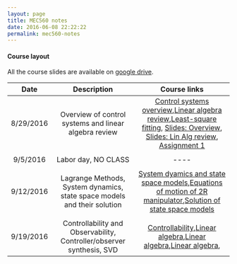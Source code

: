 ```yaml
---
layout: page
title: MEC560 notes
date: 2016-06-08 22:22:22
permalink: mec560-notes
---
```


#### Course layout

All the course slides are available on [google drive](https://drive.google.com/drive/folders/0B51BYOSh3EKQVklRc3QtZy0xUEU?usp=sharing).




| Date     | Description | Course links |
| :----------: | :--------------------------------------: | :--------: | 
|       8/29/2016    |    Overview of control systems and linear algebra review | [Control systems overview](2016/08/29/Control_Systems_Overview/),[Linear algebra review](2016/08/29/LinAlg_Review_Mbook/),[Least-square fitting](2016/08/29/Least_SQ_Fitting/), [Slides: Overview](https://docs.google.com/presentation/d/1D5BTjq8xqOGW-Dcbg_hwBvwOA2E7R8tSXYoV9N5NXYc/edit#slide=id.p), [Slides: Lin Alg review](https://mec560sbu.github.io/Prersentations/LinAlg_Review.html#/), [Assignment 1](https://mec560sbu.github.io/Assignments2016/MEC560_Assignment1_DUE_09192016.html)                | 
|       |                       |            |
|        9/5/2016   |  Labor day, NO CLASS                      |    ----           |
|       |                       |            |
|       9/12/2016    |    Lagrange Methods, System dynamics, state space models and their solution | [System dyamics and state space models](2016/09/11/Systems_Dynamics/),[Equations of motion of 2R manipulator](https://mec560sbu.github.io/2016/08/30/2R_EOM_dynamics_example/),[Solution of state space models](2016/09/11/Solution_Systems_State_Space/)| 
|       |                       |            |
|      9/19/2016    |    Controllability and Observability, Controller/observer synthesis, SVD  | [Controllability](google.com),[Linear algebra](google.com),[Linear algebra](google.com),[Linear algebra](google.com),                 | 




